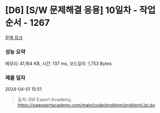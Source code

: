 # [D6] [S/W 문제해결 응용] 10일차 - 작업순서 - 1267 

[문제 링크](https://swexpertacademy.com/main/code/problem/problemDetail.do?contestProbId=AV18TrIqIwUCFAZN) 

### 성능 요약

메모리: 41,164 KB, 시간: 137 ms, 코드길이: 1,753 Bytes

### 제출 일자

2024-04-01 15:51



> 출처: SW Expert Academy, https://swexpertacademy.com/main/code/problem/problemList.do